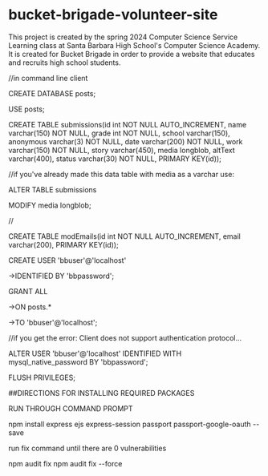 # bucket-brigade-volunteer-site
This project is created by the spring 2024 Computer Science Service Learning class at Santa Barbara High School's Computer Science Academy. It is created for Bucket Brigade in order to provide a website that educates and recruits high school students.

//in command line client

CREATE DATABASE posts;

USE posts;

CREATE TABLE submissions(id int NOT NULL AUTO_INCREMENT, name varchar(150) NOT NULL, grade int NOT NULL, school varchar(150), anonymous varchar(3) NOT NULL, date varchar(200) NOT NULL, work varchar(150) NOT NULL, story varchar(450), media longblob, altText varchar(400), status varchar(30) NOT NULL, PRIMARY KEY(id));

//if you've already made this data table with media as a varchar use:

ALTER TABLE submissions

MODIFY media longblob;

//

CREATE TABLE modEmails(id int NOT NULL AUTO_INCREMENT, email varchar(200), PRIMARY KEY(id));

CREATE USER 'bbuser'@'localhost'

->IDENTIFIED BY 'bbpassword';

GRANT ALL

->ON posts.*

->TO 'bbuser'@'localhost';

//if you get the error: Client does not support authentication protocol...

ALTER USER 'bbuser'@'localhost' IDENTIFIED WITH mysql_native_password BY 'bbpassword';

FLUSH PRIVILEGES;

##DIRECTIONS FOR INSTALLING REQUIRED PACKAGES

RUN THROUGH COMMAND PROMPT

npm install express ejs express-session passport passport-google-oauth --save

run fix command until there are 0 vulnerabilities

npm audit fix
npm audit fix --force